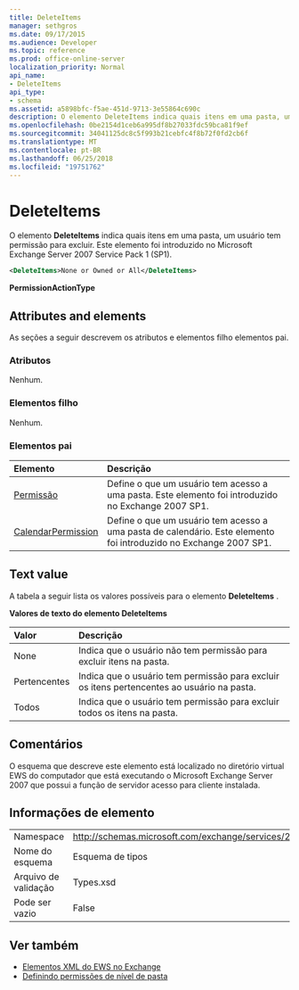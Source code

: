 ```yaml
---
title: DeleteItems
manager: sethgros
ms.date: 09/17/2015
ms.audience: Developer
ms.topic: reference
ms.prod: office-online-server
localization_priority: Normal
api_name:
- DeleteItems
api_type:
- schema
ms.assetid: a5898bfc-f5ae-451d-9713-3e55864c690c
description: O elemento DeleteItems indica quais itens em uma pasta, um usuário tem permissão para excluir. Este elemento foi introduzido no Microsoft Exchange Server 2007 Service Pack 1 (SP1).
ms.openlocfilehash: 0be2154d1ceb6a995df8b27033fdc59bca81f9ef
ms.sourcegitcommit: 34041125dc8c5f993b21cebfc4f8b72f0fd2cb6f
ms.translationtype: MT
ms.contentlocale: pt-BR
ms.lasthandoff: 06/25/2018
ms.locfileid: "19751762"
---
```

# <a name="deleteitems"></a>DeleteItems

O elemento **DeleteItems** indica quais itens em uma pasta, um usuário tem permissão para excluir. Este elemento foi introduzido no Microsoft Exchange Server 2007 Service Pack 1 (SP1). 
  
```xml
<DeleteItems>None or Owned or All</DeleteItems>
```

 **PermissionActionType**
## <a name="attributes-and-elements"></a>Attributes and elements

As seções a seguir descrevem os atributos e elementos filho elementos pai.
  
### <a name="attributes"></a>Atributos

Nenhum.
  
### <a name="child-elements"></a>Elementos filho

Nenhum.
  
### <a name="parent-elements"></a>Elementos pai

|**Elemento**|**Descrição**|
|:-----|:-----|
|[Permissão](permission.md) <br/> |Define o que um usuário tem acesso a uma pasta. Este elemento foi introduzido no Exchange 2007 SP1.  <br/> |
|[CalendarPermission](calendarpermission.md) <br/> |Define o que um usuário tem acesso a uma pasta de calendário. Este elemento foi introduzido no Exchange 2007 SP1.  <br/> |
   
## <a name="text-value"></a>Text value

A tabela a seguir lista os valores possíveis para o elemento **DeleteItems** . 
  
**Valores de texto do elemento DeleteItems**

|**Valor**|**Descrição**|
|:-----|:-----|
|None  <br/> |Indica que o usuário não tem permissão para excluir itens na pasta.  <br/> |
|Pertencentes  <br/> |Indica que o usuário tem permissão para excluir os itens pertencentes ao usuário na pasta.  <br/> |
|Todos  <br/> |Indica que o usuário tem permissão para excluir todos os itens na pasta.  <br/> |
   
## <a name="remarks"></a>Comentários

O esquema que descreve este elemento está localizado no diretório virtual EWS do computador que está executando o Microsoft Exchange Server 2007 que possui a função de servidor acesso para cliente instalada.
  
## <a name="element-information"></a>Informações de elemento

|||
|:-----|:-----|
|Namespace  <br/> |http://schemas.microsoft.com/exchange/services/2006/types  <br/> |
|Nome do esquema  <br/> |Esquema de tipos  <br/> |
|Arquivo de validação  <br/> |Types.xsd  <br/> |
|Pode ser vazio  <br/> |False  <br/> |
   
## <a name="see-also"></a>Ver também

- [Elementos XML do EWS no Exchange](ews-xml-elements-in-exchange.md)
- [Definindo permissões de nível de pasta](http://msdn.microsoft.com/library/c7530e86-5112-401c-b10a-9c054ae59f07%28Office.15%29.aspx)

